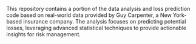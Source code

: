 This repository contains a portion of the data analysis and loss prediction code based on real-world data provided by Guy Carpenter, a New York-based insurance company. The analysis focuses on predicting potential losses, leveraging advanced statistical techniques to provide actionable insights for risk management.
